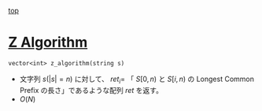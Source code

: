 [top](../README.md)

# [Z Algorithm](./zalgo.hpp)

`vector<int> z_algorithm(string s)`
- 文字列 $s(|s|=n)$ に対して、 $ret_i=$ 「 $S[0,n)$ と $S[i,n)$ の Longest Common Prefix の長さ」であるような配列 $ret$ を返す。
- $O(N)$